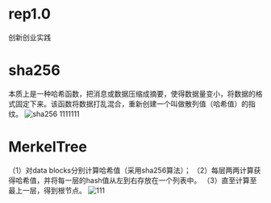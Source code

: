 # rep1.0
创新创业实践
# sha256
本质上是一种哈希函数，把消息或数据压缩成摘要，使得数据量变小，将数据的格式固定下来。该函数将数据打乱混合，重新创建一个叫做散列值（哈希值）的指纹。
![sha256 1111111](https://user-images.githubusercontent.com/109857507/182001848-d86c73b1-c4eb-492d-b241-e3de1ff22c80.png)
# MerkelTree
（1）对data blocks分别计算哈希值（采用sha256算法）； （2）每层两两计算获得哈希值，并将每一层的hash值从左到右存放在一个列表中。 （3）直至计算至最上一层，得到根节点。
![111](https://user-images.githubusercontent.com/109857507/182002115-6b5df4db-028f-4d67-94df-e6c14d0a5a3f.png)
